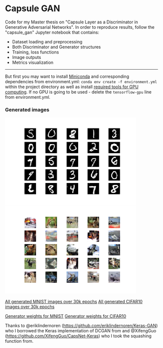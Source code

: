 # Capsule GAN

Code for my Master thesis on "Capsule Layer as a Discriminator in Generative Adversarial Networks". In order to reproduce results, follow the "capsule_gan" Jupyter notebook that contains:
* Dataset loading and preprocessing
* Both Discriminator and Generator structures
* Training, loss functions
* Image outputs
* Metrics visualization

***

But first you may want to install [Miniconda](https://conda.io/miniconda.html) and corresponding dependencies from environment.yml:
`conda env create -f environment.yml` within the project directory as well as install [required tools for GPU computing](https://www.tensorflow.org/install/install_windows#requirements_to_run_tensorflow_with_gpu_support). If no GPU is going to be used - delete the `tensorflow-gpu` line from environment.yml.


### Generated images
![MNIST_output](/out_metrics/mnist_output_sample.png?raw=true)
![CIFAR10_output](/out_metrics/cifar10_output_sample.png?raw=true)

[All generated MNIST images over 30k epochs](https://www.amazon.com/clouddrive/share/V99W1XhuDg0U7ZABNXwtHBVaacMzqdUCKkI6m9Vp4HG)
[All generated CIFAR10 images over 30k epochs](https://www.amazon.com/clouddrive/share/BKlDzoKMhrFnIQu9LqH7KcrYvP9ZKoZF1oc5wjMPFRc)

[Generator weights for MNIST](https://www.amazon.com/clouddrive/share/wSRq5KX7IrWKaxvdsyGZubh9WcffzrfEFW89mEgQdLC)
[Generator weights for CIFAR10](https://www.amazon.com/clouddrive/share/2CKaZZdGlJqyT5WXnYu1Zbka1Vldtr9yCNffYWwz8Wn)

Thanks to @eriklindernoren (<https://github.com/eriklindernoren/Keras-GAN>) who I borrowed the Keras implementation of DCGAN from and @XifengGuo (<https://github.com/XifengGuo/CapsNet-Keras>) who I took the squashing function from.